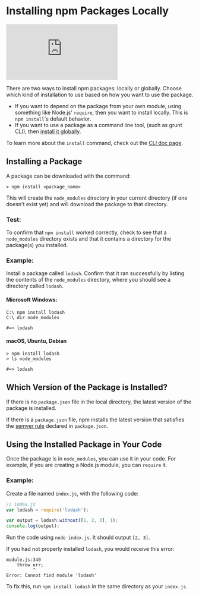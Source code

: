 <!--
title: 04 - Installing npm packages locally
featured: true
-->

# Installing npm Packages Locally

<iframe src="https://www.youtube.com/embed/JDSfqFFbNYQ" frameborder="0" allowfullscreen></iframe>

There are two ways to install npm packages: locally or globally. Choose which kind of installation to use based on how you want to use the package.

* If you want to depend on the package from your own module, using something like Node.js' `require`, then you want to install locally. This is `npm install`'s default behavior. 
* If you want to use a package as a command line tool, (such as grunt CLI), then [install it globally](/getting-started/installing-npm-packages-globally).

To learn more about the `install` command, check out the [CLI doc page][1].

## Installing a Package

A package can be downloaded with the command:

```
> npm install <package_name>
```

This will create the `node_modules` directory in your current directory (if one doesn't exist yet)
and will download the package to that directory.

### Test:

To confirm that `npm install` worked correctly, check to see that a `node_modules` directory exists and that it contains a directory for the package(s) you installed.

### Example:

Install a package called `lodash`. Confirm that it ran successfully by listing the contents of the `node_modules` directory, where you should see a directory called `lodash`.

#### Microsoft Windows:

```
C:\ npm install lodash
C:\ dir node_modules

#=> lodash
```
#### macOS, Ubuntu, Debian

```
> npm install lodash
> ls node_modules             

#=> lodash
```

## Which Version of the Package is Installed?

If there is no `package.json` file in the local directory, the latest version of the package is installed.

If there is a `package.json` file, npm installs the latest version that satisfies the [semver rule][2] declared in `package.json`.

## Using the Installed Package in Your Code

Once the package is in `node_modules`, you can use it in your code. For example, if you are creating a Node.js module, you can `require` it.

### Example:

Create a file named `index.js`, with the following code:

```javascript
// index.js
var lodash = require('lodash');

var output = lodash.without([1, 2, 3], 1);
console.log(output);
```

Run the code using `node index.js`. It should output `[2, 3]`.

If you had not properly installed `lodash`, you would receive this error:

```
module.js:340
    throw err;
          ^
Error: Cannot find module 'lodash'
```

To fix this, run `npm install lodash` in the same directory as your `index.js`.

[1]: /cli/install
[2]: /getting-started/semantic-versioning

